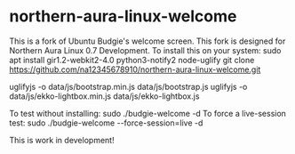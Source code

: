 # northern-aura-linux-welcome
This is a fork of Ubuntu Budgie's welcome screen. This fork is designed for Northern Aura Linux 0.7 Development.
To install this on your system:
sudo apt install gir1.2-webkit2-4.0 python3-notify2 node-uglify
git clone https://github.com/na12345678910/northern-aura-linux-welcome.git

uglifyjs -o data/js/bootstrap.min.js data/js/bootstrap.js
uglifyjs -o data/js/ekko-lightbox.min.js data/js/ekko-lightbox.js

To test without installing:
sudo ./budgie-welcome -d
To force a live-session test:
sudo ./budgie-welcome --force-session=live -d

This is work in development!